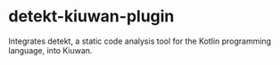 # detekt-kiuwan-plugin
Integrates detekt, a static code analysis tool for the Kotlin programming language, into Kiuwan.
